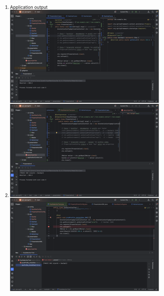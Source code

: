 1. Application output
   ![Application output](screenshots/TP3_1.png)
2.    ![Application output](screenshots/TP3_2.png)
      ![Application output](screenshots/TP3_3.png)
      

